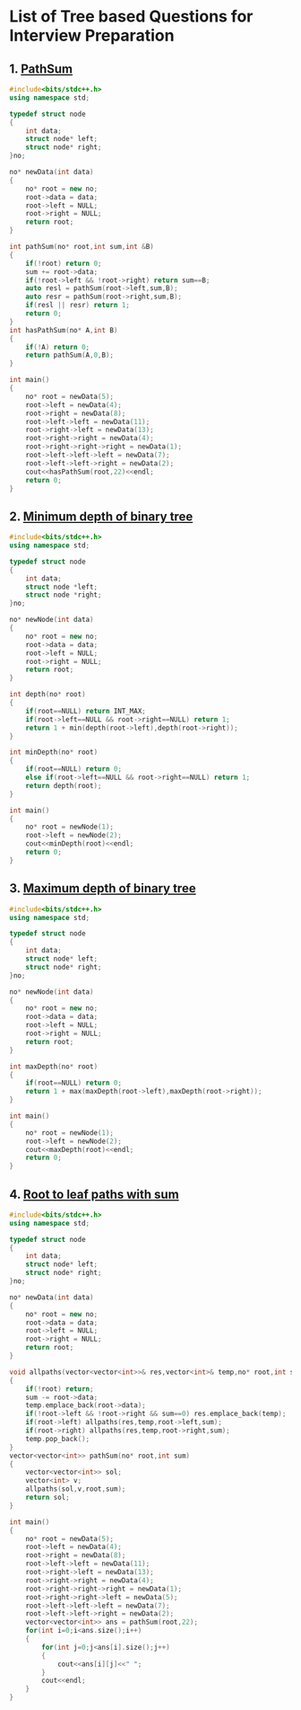 # List of Tree based Questions for Interview Preparation

## 1. [PathSum](https://github.com/kuluruvineeth/Placement_Preparation/blob/main/Interviewbit/Trees/path_sum.cpp)
```cpp
#include<bits/stdc++.h>
using namespace std;

typedef struct node
{
    int data;
    struct node* left;
    struct node* right;
}no;

no* newData(int data)
{
    no* root = new no;
    root->data = data;
    root->left = NULL;
    root->right = NULL;
    return root;
}

int pathSum(no* root,int sum,int &B)
{
    if(!root) return 0;
    sum += root->data;
    if(!root->left && !root->right) return sum==B;
    auto resl = pathSum(root->left,sum,B);
    auto resr = pathSum(root->right,sum,B);
    if(resl || resr) return 1;
    return 0;
}
int hasPathSum(no* A,int B)
{
    if(!A) return 0;
    return pathSum(A,0,B);
}

int main()
{
    no* root = newData(5);
    root->left = newData(4);
    root->right = newData(8);
    root->left->left = newData(11);
    root->right->left = newData(13);
    root->right->right = newData(4);
    root->right->right->right = newData(1);
    root->left->left->left = newData(7);
    root->left->left->right = newData(2);
    cout<<hasPathSum(root,22)<<endl;
    return 0;
}
```

## 2. [Minimum depth of binary tree](https://github.com/kuluruvineeth/Placement_Preparation/blob/main/Interviewbit/Trees/min_depth_of_binary_tree.cpp)
```cpp
#include<bits/stdc++.h>
using namespace std;

typedef struct node
{
    int data;
    struct node *left;
    struct node *right;
}no;

no* newNode(int data)
{
    no* root = new no;
    root->data = data;
    root->left = NULL;
    root->right = NULL;
    return root;
}

int depth(no* root)
{
    if(root==NULL) return INT_MAX;
    if(root->left==NULL && root->right==NULL) return 1;
    return 1 + min(depth(root->left),depth(root->right)); 
}

int minDepth(no* root)
{
    if(root==NULL) return 0;
    else if(root->left==NULL && root->right==NULL) return 1;
    return depth(root);
}

int main()
{
    no* root = newNode(1);
    root->left = newNode(2);
    cout<<minDepth(root)<<endl;
    return 0;
}
```

## 3. [Maximum depth of binary tree](https://github.com/kuluruvineeth/Placement_Preparation/blob/main/Interviewbit/Trees/max_depth_of_binary_tree.cpp)
```cpp
#include<bits/stdc++.h>
using namespace std;

typedef struct node
{
    int data;
    struct node* left;
    struct node* right;
}no;

no* newNode(int data)
{
    no* root = new no;
    root->data = data;
    root->left = NULL;
    root->right = NULL;
    return root;
}

int maxDepth(no* root)
{
    if(root==NULL) return 0;
    return 1 + max(maxDepth(root->left),maxDepth(root->right));
}

int main()
{
    no* root = newNode(1);
    root->left = newNode(2);
    cout<<maxDepth(root)<<endl;
    return 0;
}
```

## 4. [Root to leaf paths with sum](https://github.com/kuluruvineeth/Placement_Preparation/blob/main/Interviewbit/Trees/root_to_leaf_paths_with_sum.cpp)
```cpp
#include<bits/stdc++.h>
using namespace std;

typedef struct node
{
    int data;
    struct node* left;
    struct node* right;
}no;

no* newData(int data)
{
    no* root = new no;
    root->data = data;
    root->left = NULL;
    root->right = NULL;
    return root;
}

void allpaths(vector<vector<int>>& res,vector<int>& temp,no* root,int sum)
{
    if(!root) return;
    sum -= root->data;
    temp.emplace_back(root->data);
    if(!root->left && !root->right && sum==0) res.emplace_back(temp);
    if(root->left) allpaths(res,temp,root->left,sum);
    if(root->right) allpaths(res,temp,root->right,sum);
    temp.pop_back();
}
vector<vector<int>> pathSum(no* root,int sum)
{
    vector<vector<int>> sol;
    vector<int> v;
    allpaths(sol,v,root,sum);
    return sol;
}

int main()
{
    no* root = newData(5);
    root->left = newData(4);
    root->right = newData(8);
    root->left->left = newData(11);
    root->right->left = newData(13);
    root->right->right = newData(4);
    root->right->right->right = newData(1);
    root->right->right->left = newData(5);
    root->left->left->left = newData(7);
    root->left->left->right = newData(2);
    vector<vector<int>> ans = pathSum(root,22);
    for(int i=0;i<ans.size();i++)
    {
        for(int j=0;j<ans[i].size();j++)
        {
            cout<<ans[i][j]<<" ";
        }
        cout<<endl;
    }
}
```